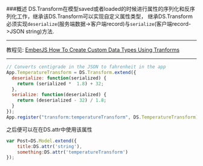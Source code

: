 ###概述
DS.Transform在模型saved或者loaded的时候进行属性的序列化和反序列化工作，继承该DS.Transform可以实现自定义属性类型，
继承DS.Transform必须实现`deserialize`(服务端数据->客户端record)与`serialize`(客户端record->JSON string)方法.

---------------------------------------------
教程见: [EmberJS How To Create Custom Data Types Using Tranforms](http://www.lswebapps.com/code-snippet/emberjs-how-to-create-custom-data-types-using-tranforms/)

---------------------------------------------

```js
// Converts centigrade in the JSON to fahrenheit in the app
App.TemperatureTransform = DS.Transform.extend({
  deserialize: function(serialized) {
    return (serialized *  1.8) + 32;
  },
  serialize: function(deserialized) {
    return (deserialized - 32) / 1.8;
  }
});
App.register("transform:temperatureTransform", DS.TemperatureTransform);
```

之后便可以在在DS.attr中使用该属性

```js
var Post=DS.Model.extend({
    title:DS.attr('string'),
    something:DS.attr('temperatureTransform')
});
```